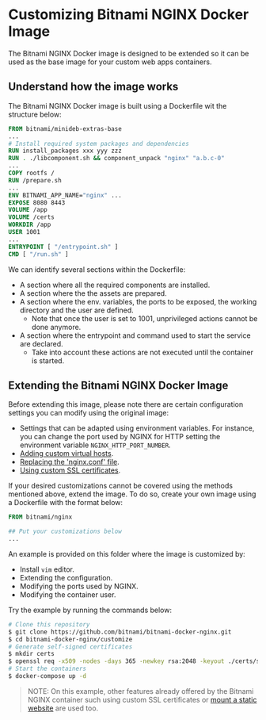 # Customizing Bitnami NGINX Docker Image

The Bitnami NGINX Docker image is designed to be extended so it can be used as the base image for your custom web apps containers.

## Understand how the image works

The Bitnami NGINX Docker image is built using a Dockerfile wit the structure below:

```Dockerfile
FROM bitnami/minideb-extras-base
...
# Install required system packages and dependencies
RUN install_packages xxx yyy zzz
RUN . ./libcomponent.sh && component_unpack "nginx" "a.b.c-0"
...
COPY rootfs /
RUN /prepare.sh
...
ENV BITNAMI_APP_NAME="nginx" ...
EXPOSE 8080 8443
VOLUME /app
VOLUME /certs
WORKDIR /app
USER 1001
...
ENTRYPOINT [ "/entrypoint.sh" ]
CMD [ "/run.sh" ]
```

We can identify several sections within the Dockerfile:

- A section where all the required components are installed.
- A section where the the assets are prepared.
- A section where the env. variables, the ports to be exposed, the working directory and the user are defined.
  - Note that once the user is set to 1001, unprivileged actions cannot be done anymore.
- A section where the entrypoint and command used to start the service are declared.
  - Take into account these actions are not executed until the container is started.

## Extending the Bitnami NGINX Docker Image

Before extending this image, please note there are certain configuration settings you can modify using the original image:

- Settings that can be adapted using environment variables. For instance, you can change the port used by NGINX for HTTP setting the environment variable `NGINX_HTTP_PORT_NUMBER`.
- [Adding custom virtual hosts](../#adding-custom-virtual-hosts).
- [Replacing the 'nginx.conf' file](../#full-configuration).
- [Using custom SSL certificates](../#using-custom-ssl-certificates).

If your desired customizations cannot be covered using the methods mentioned above, extend the image. To do so, create your own image using a Dockerfile with the format below:


```Dockerfile
FROM bitnami/nginx

## Put your customizations below
...
```

An example is provided on this folder where the image is customized by:

- Install `vim` editor.
- Extending the configuration.
- Modifying the ports used by NGINX.
- Modifying the container user.

Try the example by running the commands below:

```bash
# Clone this repository
$ git clone https://github.com/bitnami/bitnami-docker-nginx.git
$ cd bitnami-docker-nginx/customize
# Generate self-signed certificates
$ mkdir certs
$ openssl req -x509 -nodes -days 365 -newkey rsa:2048 -keyout ./certs/server.key -out ./certs/server.crt
# Start the containers
$ docker-compose up -d
```

> NOTE: On this example, other features already offered by the Bitnami NGINX container such using custom SSL certificates or [mount a static website](../#hosting-a-static-website) are used too.
